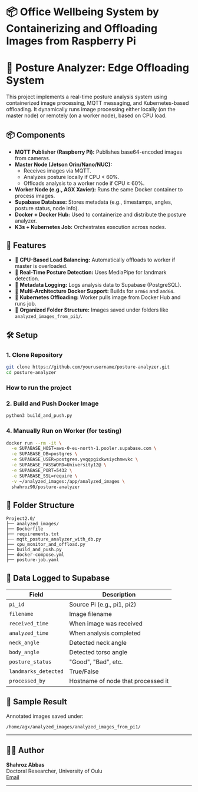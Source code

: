 
# 📦 Office Wellbeing System by Containerizing and Offloading Images from Raspberry Pi




# 🧠 Posture Analyzer: Edge Offloading System

This project implements a real-time posture analysis system using containerized image processing, MQTT messaging, and Kubernetes-based offloading. It dynamically runs image processing either locally (on the master node) or remotely (on a worker node), based on CPU load.

## 📦 Components

- **MQTT Publisher (Raspberry Pi):** Publishes base64-encoded images from cameras.
- **Master Node (Jetson Orin/Nano/NUC):**
  - Receives images via MQTT.
  - Analyzes posture locally if CPU < 60%.
  - Offloads analysis to a worker node if CPU ≥ 60%.
- **Worker Node (e.g., AGX Xavier):** Runs the same Docker container to process images.
- **Supabase Database:** Stores metadata (e.g., timestamps, angles, posture status, node info).
- **Docker + Docker Hub:** Used to containerize and distribute the posture analyzer.
- **K3s + Kubernetes Job:** Orchestrates execution across nodes.

## 🚀 Features

- 🔁 **CPU-Based Load Balancing:** Automatically offloads to worker if master is overloaded.
- 📸 **Real-Time Posture Detection:** Uses MediaPipe for landmark detection.
- 🧠 **Metadata Logging:** Logs analysis data to Supabase (PostgreSQL).
- 🐳 **Multi-Architecture Docker Support:** Builds for `arm64` and `amd64`.
- 🔁 **Kubernetes Offloading:** Worker pulls image from Docker Hub and runs job.
- 📁 **Organized Folder Structure:** Images saved under folders like `analyzed_images_from_pi1/`.

## 🛠️ Setup

### 1. Clone Repository
```bash
git clone https://github.com/yourusername/posture-analyzer.git
cd posture-analyzer
```
### How to run the project
### 2. Build and Push Docker Image
```bash
python3 build_and_push.py
```



### 4. Manually Run on Worker (for testing)
```bash
docker run --rm -it \
  -e SUPABASE_HOST=aws-0-eu-north-1.pooler.supabase.com \
  -e SUPABASE_DB=postgres \
  -e SUPABASE_USER=postgres.yvqqpgixkwsiychmwvkc \
  -e SUPABASE_PASSWORD=University12@ \
  -e SUPABASE_PORT=5432 \
  -e SUPABASE_SSL=require \
  -v ~/analyzed_images:/app/analyzed_images \
  shahroz90/posture-analyzer
```

## 📂 Folder Structure

```
Project2.0/
├── analyzed_images/
├── Dockerfile
├── requirements.txt
├── mqtt_posture_analyzer_with_db.py
├── cpu_monitor_and_offload.py
├── build_and_push.py
├── docker-compose.yml
├── posture-job.yaml
```

## 🧠 Data Logged to Supabase

| Field              | Description                           |
|-------------------|---------------------------------------|
| `pi_id`           | Source Pi (e.g., pi1, pi2)             |
| `filename`        | Image filename                        |
| `received_time`   | When image was received               |
| `analyzed_time`   | When analysis completed               |
| `neck_angle`      | Detected neck angle                   |
| `body_angle`      | Detected torso angle                  |
| `posture_status`  | "Good", "Bad", etc.                   |
| `landmarks_detected` | True/False                        |
| `processed_by`    | Hostname of node that processed it    |

## 📸 Sample Result

Annotated images saved under:

```
/home/agx/analyzed_images/analyzed_images_from_pi1/
```

---

## 🧑‍💻 Author

**Shahroz Abbas**  
Doctoral Researcher, University of Oulu  
[Email](mailto:shahroz.abbas@oulu.fi)

---


